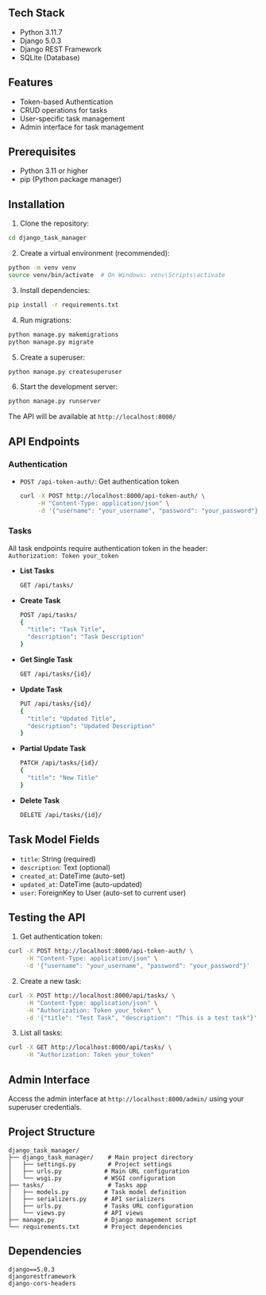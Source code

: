 

## Tech Stack

- Python 3.11.7
- Django 5.0.3
- Django REST Framework
- SQLite (Database)

## Features

- Token-based Authentication
- CRUD operations for tasks
- User-specific task management
- Admin interface for task management

## Prerequisites

- Python 3.11 or higher
- pip (Python package manager)

## Installation

1. Clone the repository:

```bash
cd django_task_manager
```

2. Create a virtual environment (recommended):

```bash
python -m venv venv
source venv/bin/activate  # On Windows: venv\Scripts\activate
```

3. Install dependencies:

```bash
pip install -r requirements.txt
```

4. Run migrations:

```bash
python manage.py makemigrations
python manage.py migrate
```

5. Create a superuser:

```bash
python manage.py createsuperuser
```

6. Start the development server:

```bash
python manage.py runserver
```

The API will be available at `http://localhost:8000/`

## API Endpoints

### Authentication

- `POST /api-token-auth/`: Get authentication token
  ```bash
  curl -X POST http://localhost:8000/api-token-auth/ \
       -H "Content-Type: application/json" \
       -d '{"username": "your_username", "password": "your_password"}'
  ```

### Tasks

All task endpoints require authentication token in the header: `Authorization: Token your_token`

- **List Tasks**

  ```bash
  GET /api/tasks/
  ```
- **Create Task**

  ```bash
  POST /api/tasks/
  {
    "title": "Task Title",
    "description": "Task Description"
  }
  ```
- **Get Single Task**

  ```bash
  GET /api/tasks/{id}/
  ```
- **Update Task**

  ```bash
  PUT /api/tasks/{id}/
  {
    "title": "Updated Title",
    "description": "Updated Description"
  }
  ```
- **Partial Update Task**

  ```bash
  PATCH /api/tasks/{id}/
  {
    "title": "New Title"
  }
  ```
- **Delete Task**

  ```bash
  DELETE /api/tasks/{id}/
  ```

## Task Model Fields

- `title`: String (required)
- `description`: Text (optional)
- `created_at`: DateTime (auto-set)
- `updated_at`: DateTime (auto-updated)
- `user`: ForeignKey to User (auto-set to current user)

## Testing the API

1. Get authentication token:

```bash
curl -X POST http://localhost:8000/api-token-auth/ \
     -H "Content-Type: application/json" \
     -d '{"username": "your_username", "password": "your_password"}'
```

2. Create a new task:

```bash
curl -X POST http://localhost:8000/api/tasks/ \
     -H "Content-Type: application/json" \
     -H "Authorization: Token your_token" \
     -d '{"title": "Test Task", "description": "This is a test task"}'
```

3. List all tasks:

```bash
curl -X GET http://localhost:8000/api/tasks/ \
     -H "Authorization: Token your_token"
```

## Admin Interface

Access the admin interface at `http://localhost:8000/admin/` using your superuser credentials.

## Project Structure

```
django_task_manager/
├── django_task_manager/    # Main project directory
│   ├── settings.py         # Project settings
│   ├── urls.py            # Main URL configuration
│   └── wsgi.py            # WSGI configuration
├── tasks/                  # Tasks app
│   ├── models.py          # Task model definition
│   ├── serializers.py     # API serializers
│   ├── urls.py            # Tasks URL configuration
│   └── views.py           # API views
├── manage.py              # Django management script
└── requirements.txt       # Project dependencies
```

## Dependencies

```
django==5.0.3
djangorestframework
django-cors-headers
```

